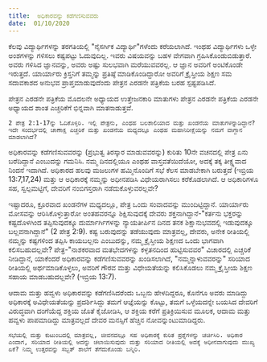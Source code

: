 ```yaml
---
title:  ಅಧಿಕಾರವನ್ನು ಕಡೆಗಣಿಸುವವರು
date:  01/10/2020
---
```


ಕೆಲವು ವಿದ್ಯಾರ್ಥಿಗಳನ್ನು ತರಗತಿಯಲ್ಲಿ "ನೈಸರ್ಗಿಕ ವಿದ್ಯಾರ್ಥಿ"ಗಳೆಂದು ಕರೆಯಲಾಗಿದೆ. ಇಂಥಹ ವಿದ್ಯಾರ್ಥಿಗಳು ಒಳ್ಳೇ ಅಂಶಗಳನ್ನು ಗಳಿಸಲು ಕಷ್ಟಪಟ್ಟು ಓದುವುದಿಲ್ಲ. ಇವರು ವಿಷಯವನ್ನು ಬಹಳ ವೇಗವಾಗಿ ಗ್ರಹಿಸಿಕೊಂಡುಬಿಡುತ್ತಾರೆ. ಅವರು ಗಳಿಸಿದ ಜ್ಞಾನವನ್ನು, ಅವರು ಅಷ್ಟು ಸುಲಭವಾಗಿ ಮರೆಯುವವರಲ್ಲ. ಆ ಜ್ಞಾನ ಅವರಿಗೆ ಅಂಟಿಕೊಂಡೇ ಇರುತ್ತದೆ. ಯಾರ್ಯಾರು ಕ್ರಿಸ್ತನಿಗೆ ತಮ್ಮನ್ನು ಪ್ರತಿಷ್ಠೆ ಮಾಡಿಕೊಂಡಿದ್ದಾರೋ ಅವರಿಗೆ ಕ್ರೈಸ್ತೀಯ ಶಿಕ್ಷಣ ಸಮ ಸದಾವಕಾಶದ ಅನುಭವ ಪ್ರಾಪ್ತಮಾಡುವುದೆಂದು ಪೇತ್ರನ ಎರಡನೇ ಪತ್ರಿಕೆಯ ಬರಹ ಸ್ಪಷ್ಟಪಡಿಸಿದೆ.

ಪೇತ್ರನ ಎರಡನೇ ಪತ್ರಿಕೆಯ ಮೊದಲನೇ ಅಧ್ಯಾಯದ ಉತ್ತೇಜನಕಾರಿ ಮಾತುಗಳು ಪೇತ್ರನ ಎರಡನೇ ಪತ್ರಿಕೆಯ ಎರಡನೇ ಅಧ್ಯಾಯದ ಶಾಂತ ಎಚ್ಚರಿಕೆಗೆ ಭಿನ್ನವಾಗಿ ಮಾತನಾಡುತ್ತವೆ.

`2 ಪೇತ್ರ 2:1-17ನ್ನು ಓದಿಕೊಳ್ಳಿರಿ. ಇಲ್ಲಿ ಪೇತ್ರನು, ಎಂಥಹ ಬಲಶಾಲಿಯಾದ ಮತ್ತು ಖಂಡನೆಯ ಮಾತುಗಳನ್ನಾಡಿದ್ದಾನೆ? ಇದೇ ಸಂದರ್ಭದಲ್ಲಿ ಚಾಣಾಕ್ಷ ಎಚ್ಚರಿಕೆ ಮತ್ತು ಖಂಡನೆಯ ಮಧ್ಯದಲ್ಲೂ ಎಂಥಹ ಮಹಾನಿರೀಕ್ಷೆಯನ್ನು ನಮಗೆ ವಾಗ್ದಾನ ಮಾಡಲಾಗಿದೆ?`

ಅಧಿಕಾರವನ್ನು ಕಡೆಗಣಿಸುವವರನ್ನು (ಪ್ರಭುತ್ವ ತಿರಸ್ಕಾರ ಮಾಡುವವರನ್ನು) ಕುರಿತು 10ನೇ ವಚನದಲ್ಲಿ ಪೇತ್ರ ಏನು ಬರೆದಿದ್ದಾನೆ ಎಂಬುದನ್ನು ಗಮನಿಸಿ. ನಮ್ಮ ದಿನದಲ್ಲಿಯೂ ಎಂಥಹ ವಾಸ್ತವತೆಯಿದೆಯೋ, ಅದಕ್ಕೆ ತಕ್ಕ ತೀಕ್ಷ್ಣವಾದ ನಿಂದನೆ ಇದಾಗಿದೆ. ಅಧಿಕಾರದ ಹಲವು ಮಜಲುಗಳ ಹಮ್ಮಿನೊಂದಿಗೆ ಸಭೆ ಕೆಲಸ ಮಾಡಬೇಕಾಗಿ ಬರುತ್ತದೆ (ಇಬ್ರಿಯ 13:7,17,24) ಮತ್ತು ಆ ಅಧಿಕಾರಕ್ಕೆ ನಮ್ಮನ್ನು ಅಧೀನಪಡಿಸಿ ವಿಧೇಯರಾಗಿಸಲು ಕರೆಕೊಡಲಾಗಿದೆ. ಆ ಅಧಿಕಾರಿಗಳೂ ಸಹ, ಸ್ವಲ್ಪಮಟ್ಟಿಗೆ, ದೇವರಿಗೆ ನಂಬಿಗಸ್ತರಾಗಿ ನಡೆದುಕೊಳ್ಳುವರಲ್ಲವೇ?

ಇಷ್ಟಾದರೂ, ಕ್ರೂರವಾದ ಖಂಡನೆಗಳ ಮಧ್ಯದಲ್ಲೂ, ಪೇತ್ರ ಒಂದು ಸಂವಾದವನ್ನು ಮುಂದಿಟ್ಟಿದ್ದಾನೆ. ಯಾರ್ಯಾರು ಮೋಸವನ್ನು ಆರಿಸಿಕೊಳ್ಳುತ್ತಾರೋ ಅಂತಹವರನ್ನೂ ಶಿಕ್ಷಿಸುವುದಕ್ಕೆ ದೇವರು ಶಕ್ತನಾಗಿದ್ದಾನೆ-"ಕರ್ತನು ಭಕ್ತರನ್ನು ಕಷ್ಟದೊಳಗಿಂದ ತಪ್ಪಿಸುವುದಕ್ಕೂ ದುರ್ಮಾರ್ಗಿಗಳನ್ನು ನ್ಯಾಯತೀರ್ಪಿನ ದಿನದ ತನಕ ಶಿಕ್ಷಾನುಭವದಲ್ಲಿ ಇಡುವುದಕ್ಕೂ ಬಲ್ಲವನಾಗಿದ್ದಾನೆ" (2 ಪೇತ್ರ 2:9). ಕಷ್ಟ ಬರುವುದನ್ನು ತಡೆಯುವುದು ಮಾತ್ರವಲ್ಲ, ದೇವರು, ಅನೇಕ ರೀತಿಯಲ್ಲಿ ನಮ್ಮನ್ನು ಕಷ್ಟಗಳಿಂದ ತಪ್ಪಿಸಿ ಕಾಯಬಲ್ಲನು ಎಂಬುದನ್ನು, ನಮ್ಮ ಕ್ರೈಸ್ತೀಯ ಶಿಕ್ಷಣದ ಒಂದು ಭಾಗವಾಗಿ ಕಲಿಸಬಹುದಲ್ಲವೇ? ಪೇತ್ರ-"ನಾಶಕರವಾದ ಮತಭೇದಗಳನ್ನು ಕಳ್ಳತನದಿಂದ ಹುಟ್ಟಿಸುವವರ" ವಿಚಾರದಲ್ಲಿ ಎಚ್ಚರಿಕೆ ನೀಡಿದ್ದಾನೆ, ಯಾಕೆಂದರೆ ಅಧಿಕಾರವನ್ನು ಕಡೆಗಣಿಸುವವರನ್ನು ಖಂಡಿಸಲಾಗಿದೆ, "ನಮ್ಮನ್ನಾಳುವವರನ್ನು" ಸರಿಯಾದ ರೀತಿಯಲ್ಲಿ ಅರ್ಥಮಾಡಿಕೊಳ್ಳಲು, ಅವರಿಗೆ ಗೌರವ ಮತ್ತು ವಿಧೇಯತೆಯನ್ನು ಕಲಿಸಿಕೊಡಲು ನಮ್ಮ ಕ್ರೈಸ್ತೀಯ ಶಿಕ್ಷಣ ಸಹಾಯ ಮಾಡಬಹುದಲ್ಲವೇ? (ಇಬ್ರಿಯ 13:7).

ಆದಾಮ ಮತ್ತು ಹವ್ವಳು ಅಧಿಕಾರವನ್ನು ಕಡೆಗಣಿಸಿದರೆಂದು ಒಬ್ಬನು ಹೇಳದಿದ್ದರೂ, ಕೊನೆಗೂ ಅವರು ಮಾಡಿದ್ದು ಅಧಿಕಾರಕ್ಕೆ ಅವಿಧೇಯತೆಯನ್ನು ಪ್ರದರ್ಶಿಸಿದ್ದು ತಮಗೆ ಆಜ್ಞೆಯನ್ನು ಕೊಟ್ಟು, ತಮಗೆ ಒಳ್ಳೆಯದನ್ನೇ ಬಯಸಿದ ದೇವರಿಗೆ ವಿರುದ್ಧವಾಗಿ ದಂಗೆಯೆದ್ದ ಶಕ್ತಿಯ ಜೊತೆ ಕೈಜೋಡಿಸಿ, ಆ ಶಕ್ತಿಯ ಕರೆಗೆ ಪ್ರತಿಕ್ರಿಯಿಸುವ ಮೂಲಕ, ಆದಾಮ ಮತ್ತು ಹವ್ವಳು ಪಾಪಮಾಡಿದ್ದು ಮಾತ್ರವಲ್ಲದೆ ದೇವರ ಮನಸ್ಸಿಗೆ ಹೆಚ್ಚಿನ ನೋವನ್ನುಂಟುಮಾಡಿದ್ದರು.

`ಸಭೆಯಲ್ಲಿ ಮತ್ತು ಕುಟುಂಬದಲ್ಲಿ ಮಾತ್ರವಲ್ಲ, ಜೀವನದಲ್ಲೂ ಸಹ ಅಧಿಕಾರಕ್ಕೆ ಕುರಿತ ಪ್ರಶ್ನೆಗಳನ್ನು ಚರ್ಚಿಸಿರಿ. ಅಧಿಕಾರ ಎಂದಾಗ, ಸರಿಯಾದ ರೀತಿಯಲ್ಲಿ ಅದನ್ನು ಚಲಾಯಿಸುವುದು ಮತ್ತು ಸರಿಯಾದ ರೀತಿಯಲ್ಲಿ ಅದಕ್ಕೆ ಅಧೀನವಾಗುವುದು ಮುಖ್ಯ ಏಕೆ? ನಿಮ್ಮ ಉತ್ತರವನ್ನು ಸಬ್ಬತ್ ಶಾಲೆಗೆ ತೆಗೆದುಕೊಂಡು ಬನ್ನಿರಿ.`